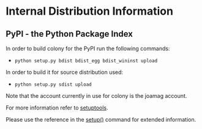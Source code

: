# Internal Distribution Information

## PyPI - the Python Package Index

In order to build colony for the PyPI run the following commands:

* `python setup.py bdist bdist_egg bdist_wininst upload`

In order to build it for source distribution used:

* `python setup.py sdist upload`

Note that the account currently in use for colony is the joamag account.

For more information refer to [setuptools](http://packages.python.org/distribute/setuptools.html).

Please use the reference in the [setup()](http://docs.python.org/distutils/apiref.html) command for extended information.
